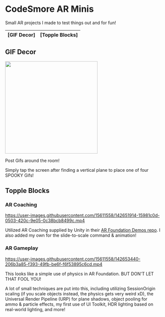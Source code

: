 # CodeSmore AR Minis
 Small AR projects I made to test things out and for fun!

[GIF Decor] | [Topple Blocks]
------------ | ------------- 

## GIF Decor

<img src="https://github.com/CodeSmore/AR-Minis/blob/main/Images/GIF%20Decor%20Demo.gif" width="300">

Post Gifs around the room! 

Simply tap the screen after finding a vertical plane to place one of four SPOOKY Gifs! 

## Topple Blocks

### AR Coaching

https://user-images.githubusercontent.com/15611558/142651914-15981c0d-0503-420c-9e05-0c38bcb8499c.mp4

Utilized AR Coaching supplied by Unity in their <a href="https://github.com/Unity-Technologies/arfoundation-demos#ux--also-available-on-the-asset-store-here">AR Foundation Demos repo</a>. I also added my own for the slide-to-scale command & animation!

### AR Gameplay

https://user-images.githubusercontent.com/15611558/142653440-206b3a85-f393-49fb-be6f-f6f53895c6cd.mp4

This looks like a simple use of physics in AR Foundation. 
BUT DON'T LET THAT FOOL YOU!

A lot of small techniques are put into this, including utilizing SessionOrigin scaling (if you scale objects instead, the physics gets very weird xD), the Universal Render Pipeline (URP) for plane shadows, object pooling for ammo & particle effects, my first use of UI Toolkit, HDR lighting based on real-world lighting, and more!

